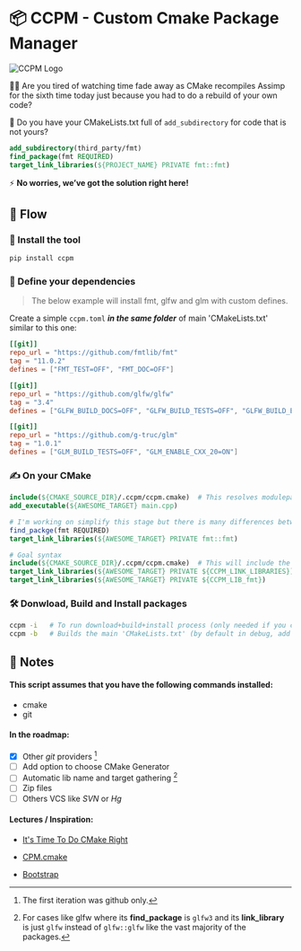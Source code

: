 # 📦 CCPM - Custom Cmake Package Manager

![CCPM Logo](https://i.imgur.com/A2KPcdK.jpeg)

🧑‍💻 Are you tired of watching time fade away as CMake recompiles Assimp for the sixth time today just because you had to do a rebuild of your own code?

🖖 Do you have your CMakeLists.txt full of `add_subdirectory` for code that is not yours?

```cmake
add_subdirectory(third_party/fmt)
find_package(fmt REQUIRED)
target_link_libraries(${PROJECT_NAME} PRIVATE fmt::fmt)
```

⚡ **No worries, we’ve got the solution right here!**


## 🌊 Flow

### 🚀 Install the tool

```bash
pip install ccpm
```

### 📃 Define your dependencies

> The below example will install fmt, glfw and glm with custom defines.

Create a simple `ccpm.toml` ***in the same folder*** of main 'CMakeLists.txt' similar to this one:

```toml
[[git]]
repo_url = "https://github.com/fmtlib/fmt"
tag = "11.0.2"
defines = ["FMT_TEST=OFF", "FMT_DOC=OFF"]

[[git]]
repo_url = "https://github.com/glfw/glfw"
tag = "3.4"
defines = ["GLFW_BUILD_DOCS=OFF", "GLFW_BUILD_TESTS=OFF", "GLFW_BUILD_EXAMPLES=OFF"]

[[git]]
repo_url = "https://github.com/g-truc/glm"
tag = "1.0.1"
defines = ["GLM_BUILD_TESTS=OFF", "GLM_ENABLE_CXX_20=ON"]
```

### ✍️ On your CMake

```cmake
include(${CMAKE_SOURCE_DIR}/.ccpm/ccpm.cmake)  # This resolves modulepaths
add_executable(${AWESOME_TARGET} main.cpp)

# I'm working on simplify this stage but there is many differences between some packages
find_packge(fmt REQUIRED)
target_link_libraries(${AWESOME_TARGET} PRIVATE fmt::fmt)

# Goal syntax
include(${CMAKE_SOURCE_DIR}/.ccpm/ccpm.cmake)  # This will include the 'find_packge(fmt REQUIRED)'
target_link_libraries(${AWESOME_TARGET} PRIVATE ${CCPM_LINK_LIBRARIES})  # To include all of them
target_link_libraries(${AWESOME_TARGET} PRIVATE ${CCPM_LIB_fmt})         # For more granularity
```

### 🛠️ Donwload, Build and Install packages

```bash
ccpm -i   # To run download+build+install process (only needed if you change the .toml file)
ccpm -b   # Builds the main 'CMakeLists.txt' (by default in debug, add -r for release)
```


## 📝 Notes

#### This script assumes that you have the following commands installed:

- cmake
- git

#### In the roadmap:

- [x] Other *git* providers [^1]
- [ ] Add option to choose CMake Generator
- [ ] Automatic lib name and target gathering [^2]
- [ ] Zip files
- [ ] Others VCS like *SVN* or *Hg*

#### Lectures / Inspiration:

- [It's Time To Do CMake Right](https://pabloariasal.github.io/2018/02/19/its-time-to-do-cmake-right/)

- [CPM.cmake](https://github.com/cpm-cmake/CPM.cmake)

- [Bootstrap](https://github.com/corporateshark/bootstrapping)


[^1]: The first iteration was github only.
[^2]: For cases like glfw where its **find_package** is `glfw3` and its **link_library** is just `glfw` instead of `glfw::glfw` like the vast majority of the packages.

